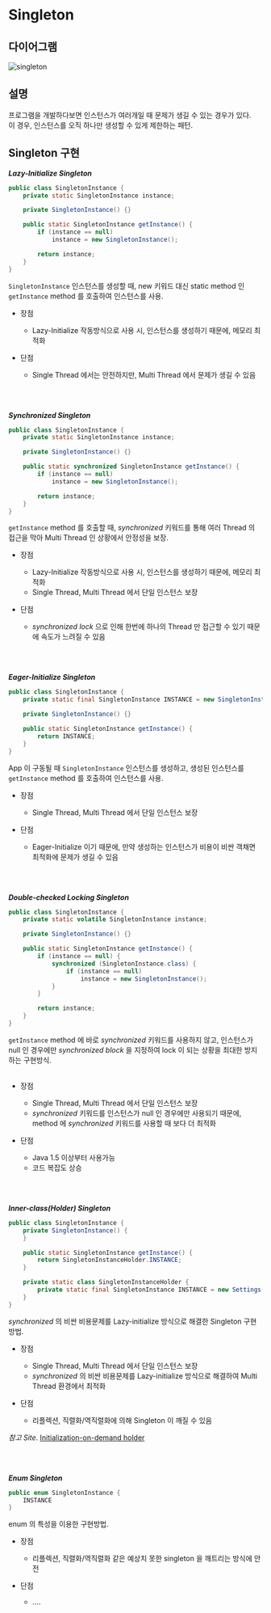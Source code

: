 # Singleton

## 다이어그램

![singleton](@src/singleton_diagram.png)

## 설명

프로그램을 개발하다보면 인스턴스가 여러개일 때 문제가 생길 수 있는 경우가 있다.
<br>
이 경우, 인스턴스를 오직 하나만 생성할 수 있게 제한하는 패턴.

## Singleton 구현

**_Lazy-Initialize Singleton_**
```java
public class SingletonInstance {
    private static SingletonInstance instance;

    private SingletonInstance() {}

    public static SingletonInstance getInstance() {
        if (instance == null)
            instance = new SingletonInstance();

        return instance;
    }
}
```
`SingletonInstance` 인스턴스를 생성할 때, new 키워드 대신 static method 인 `getInstance` method 를 호출하여 인스턴스를 사용.
<br>
* 장점
  * Lazy-Initialize 작동방식으로 사용 시, 인스턴스를 생성하기 때문에, 메모리 최적화
  
* 단점
  * Single Thread 에서는 안전하지만, Multi Thread 에서 문제가 생길 수 있음

<br><br>

**_Synchronized Singleton_**
```java
public class SingletonInstance {
    private static SingletonInstance instance;

    private SingletonInstance() {}

    public static synchronized SingletonInstance getInstance() {
        if (instance == null)
            instance = new SingletonInstance();

        return instance;
    }
}
```
`getInstance` method 를 호출할 때, _synchronized_ 키워드를 통해 여러 Thread 의 접근을 막아 Multi Thread 인 상황에서 안정성을 보장.
<br>
* 장점
  * Lazy-Initialize 작동방식으로 사용 시, 인스턴스를 생성하기 때문에, 메모리 최적화
  * Single Thread, Multi Thread 에서 단일 인스턴스 보장

* 단점
  * _synchronized lock_ 으로 인해 한번에 하나의 Thread 만 접근할 수 있기 때문에 속도가 느려질 수 있음

<br><br>

**_Eager-Initialize Singleton_**
```java
public class SingletonInstance {
    private static final SingletonInstance INSTANCE = new SingletonInstance();

    private SingletonInstance() {}

    public static SingletonInstance getInstance() {
        return INSTANCE;
    }
}
```
App 이 구동될 때 ``SingletonInstance`` 인스턴스를 생성하고, 생성된 인스턴스를 ``getInstance`` method 를 호출하여 인스턴스를 사용.
<br>
* 장점
    * Single Thread, Multi Thread 에서 단일 인스턴스 보장

* 단점
    * Eager-Initialize 이기 때문에, 만약 생성하는 인스턴스가 비용이 비싼 객채면 최적화에 문제가 생길 수 있음

<br><br>

**_Double-checked Locking Singleton_**
```java
public class SingletonInstance {
    private static volatile SingletonInstance instance;

    private SingletonInstance() {}

    public static SingletonInstance getInstance() {
        if (instance == null) {
            synchronized (SingletonInstance.class) {
                if (instance == null)
                    instance = new SingletonInstance();
            }
        }

        return instance;
    }
}
```
`getInstance` method 에 바로 _synchronized_ 키워드를 사용하지 않고, 인스턴스가 null 인 경우에만 _synchronized block_ 을 지정하여 lock 이 되는 상황을 최대한 방지하는 구현방식.  
<br>
* 장점
  * Single Thread, Multi Thread 에서 단일 인스턴스 보장
  * _synchronized_ 키워드를 인스턴스가 null 인 경우에만 사용되기 때문에, method 에 _synchronized_ 키워드를 사용할 때 보다 더 최적화

* 단점
  * Java 1.5 이상부터 사용가능
  * 코드 복잡도 상승

<br><br>

**_Inner-class(Holder) Singleton_**
```java
public class SingletonInstance {
    private SingletonInstance() {
    }

    public static SingletonInstance getInstance() {
        return SingletonInstanceHolder.INSTANCE;
    }

    private static class SingletonInstanceHolder {
        private static final SingletonInstance INSTANCE = new Settings();
    }
}
```
_synchronized_ 의 비싼 비용문제를 Lazy-initialize 방식으로 해결한 Singleton 구현방법.
<br>
* 장점
  * Single Thread, Multi Thread 에서 단일 인스턴스 보장
  * _synchronized_ 의 비싼 비용문제를 Lazy-initialize 방식으로 해결하여 Multi Thread 환경에서 최적화

* 단점
  * 리플렉션, 직렬화/역직렬화에 의해 Singleton 이 깨질 수 있음

_참고 Site_. [Initialization-on-demand holder](https://en.wikipedia.org/wiki/Initialization-on-demand_holder_idiom)

<br><br>

**_Enum Singleton_**
```java
public enum SingletonInstance {
    INSTANCE
}
```
enum 의 특성을 이용한 구현방법.
<br>
* 장점
  * 리플렉션, 직렬화/역직렬화 같은 예상치 못한 singleton 을 깨트리는 방식에 안전

* 단점
  * ....













